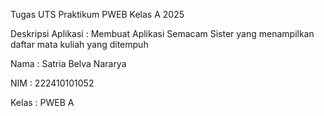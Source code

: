 Tugas UTS Praktikum PWEB Kelas A 2025

Deskripsi Aplikasi : Membuat Aplikasi Semacam Sister yang menampilkan daftar mata kuliah yang ditempuh

Nama : Satria Belva Nararya

NIM  : 222410101052  

Kelas : PWEB A